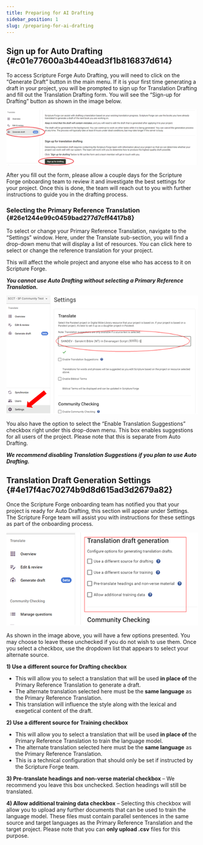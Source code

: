 ```yaml
---
title: Preparing for AI Drafting
sidebar_position: 1
slug: /preparing-for-ai-drafting
---
```


## **Sign up for Auto Drafting** {#c01e77600a3b440ead3f1b816837d614}

To access Scripture Forge Auto Drafting, you will need to click on the “Generate Draft” button in the main menu. If it is your first time generating a draft in your project, you will be prompted to sign up for Translation Drafting and fill out the Translation Drafting form. You will see the “Sign-up for Drafting” button as shown in the image below.

![](./2066867633.png)

After you fill out the form, please allow a couple days for the Scripture Forge onboarding team to review it and investigate the best settings for your project. Once this is done, the team will reach out to you with further instructions to guide you in the drafting process.

### **Selecting the Primary Reference Translation** {#26e1244e99c0459bad277d7cff4417b8}

To select or change your Primary Reference Translation, navigate to the “Settings” window. Here, under the Translate sub-section, you will find a drop-down menu that will display a list of resources. You can click here to select or change the reference translation for your project.

This will affect the whole project and anyone else who has access to it on Scripture Forge.

_**You cannot use Auto Drafting without selecting a Primary Reference Translation.**_

![](./6569010.png)

You also have the option to select the “Enable Translation Suggestions” checkbox right under this drop-down menu. This box enables suggestions for all users of the project. Please note that this is separate from Auto Drafting.

_**We recommend disabling Translation Suggestions if you plan to use Auto Drafting.**_

## **Translation Draft Generation Settings** {#4e17f4ac70274b9d8d615ad3d2679a82}

Once the Scripture Forge onboarding team has notified you that your project is ready for Auto Drafting, this section will appear under Settings. The Scripture Forge team will assist you with instructions for these settings as part of the onboarding process.

![](./1316957426.png)

As shown in the image above, you will have a few options presented. You may choose to leave these unchecked if you do not wish to use them. Once you select a checkbox, use the dropdown list that appears to select your alternate source.

**1) Use a different source for Drafting checkbox**

- This will allow you to select a translation that will be used **in place of** the Primary Reference Translation to generate a draft.
- The alternate translation selected here must be the **same language** as the Primary Reference Translation.
- This translation will influence the style along with the lexical and exegetical content of the draft.

**2) Use a different source for Training checkbox**

- This will allow you to select a translation that will be used **in place of** the Primary Reference Translation to train the language model.
- The alternate translation selected here must be the **same language** as the Primary Reference Translation.
- This is a technical configuration that should only be set if instructed by the Scripture Forge team.

**3) Pre-translate headings and non-verse material checkbox** – We recommend you leave this box unchecked. Section headings will still be translated.

**4) Allow additional training data checkbox** – Selecting this checkbox will allow you to upload any further documents that can be used to train the language model. These files must contain parallel sentences in the same source and target languages as the Primary Reference Translation and the target project. Please note that you can **only upload .csv** files for this purpose.
